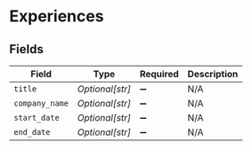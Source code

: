 # Experiences


## Fields

| Field              | Type               | Required           | Description        |
| ------------------ | ------------------ | ------------------ | ------------------ |
| `title`            | *Optional[str]*    | :heavy_minus_sign: | N/A                |
| `company_name`     | *Optional[str]*    | :heavy_minus_sign: | N/A                |
| `start_date`       | *Optional[str]*    | :heavy_minus_sign: | N/A                |
| `end_date`         | *Optional[str]*    | :heavy_minus_sign: | N/A                |